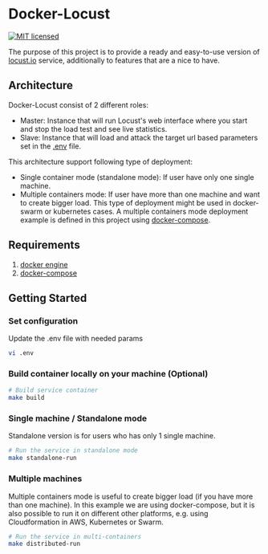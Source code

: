 # Docker-Locust
[![MIT licensed](https://img.shields.io/badge/license-MIT-blue.svg)](https://raw.githubusercontent.com/taherbs/Docker-Locust/master/LICENSE)

The purpose of this project is to provide a ready and easy-to-use version of [locust.io] service, additionally to features that are a nice to have.

## Architecture

Docker-Locust consist of 2 different roles:

- Master: Instance that will run Locust's web interface where you start and stop the load test and see live statistics.
- Slave: Instance that will load and attack the target url based parameters set in the [.env] file.

This architecture support following type of deployment:

- Single container mode (standalone mode): If user have only one single machine.
- Multiple containers mode: If user have more than one machine and want to create bigger load. This type of deployment might be used in docker-swarm or kubernetes cases. A multiple containers mode deployment example is defined in this project using [docker-compose].

## Requirements
1. [docker engine]
2. [docker-compose]

## Getting Started

### Set configuration

Update the .env file with needed params

```bash
vi .env
```

### Build container locally on your machine (Optional)

```bash
# Build service container
make build
```

### Single machine / Standalone mode

Standalone version is for users who has only 1 single machine.

```bash
# Run the service in standalone mode
make standalone-run
```

### Multiple machines

Multiple containers mode is useful to create bigger load (if you have more than one machine). In this example we are using docker-compose, but it is also possible to run it on different other platforms, e.g. using Cloudformation in AWS, Kubernetes or Swarm.

```bash
# Run the service in multi-containers
make distributed-run
```

[.env]: <.env>
[locust.io]: <http://locust.io>
[docker engine]: <https://docs.docker.com/engine/installation/>
[docker-compose]: <https://docs.docker.com/compose/install/>
[our example]: <https://raw.githubusercontent.com/taherbs/locust-docker/locust-tasks/basic-locustfile.py>
